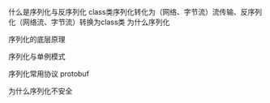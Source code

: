 什么是序列化与反序列化
    class类序列化转化为（网络、字节流）流传输、反序列化（网络流、字节流）转换为class类
为什么序列化

序列化的底层原理


序列化与单例模式

序列化常用协议
    protobuf

为什么序列化不安全
